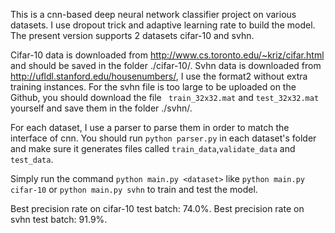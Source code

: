 This is a cnn-based deep neural network classifier project on various datasets. I use dropout trick and adaptive learning rate to build the model. The present version supports 2 datasets cifar-10 and svhn.

Cifar-10 data is downloaded from http://www.cs.toronto.edu/~kriz/cifar.html and should be saved in the folder ./cifar-10/. Svhn data is downloaded from http://ufldl.stanford.edu/housenumbers/, I use the format2 without extra training instances. For the svhn file is too large to be uploaded on the Github, you should download the file `` train_32x32.mat`` and ``test_32x32.mat`` yourself and save them in the folder ./svhn/. 

For each dataset, I use a parser to parse them in order to match the interface of cnn. You should run ``python parser.py`` in each dataset's folder and make sure it generates files called ``train_data``,``validate_data`` and ``test_data``.

Simply run the command ``python main.py <dataset>`` like ``python main.py cifar-10`` or ``python main.py svhn`` to train and test the model.

Best precision rate on cifar-10 test batch: 74.0%. Best precision rate on svhn test batch: 91.9%.

